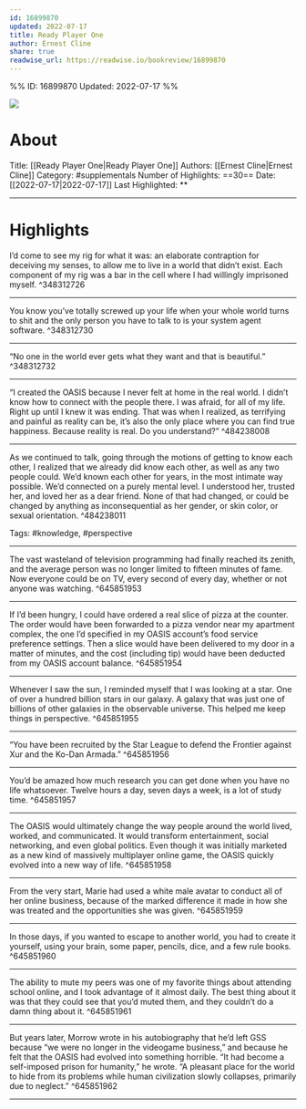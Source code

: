 ```yaml
---
id: 16899870
updated: 2022-07-17
title: Ready Player One
author: Ernest Cline
share: true
readwise_url: https://readwise.io/bookreview/16899870
---
```


%%
ID: 16899870
Updated: 2022-07-17
%%

![]( https://images-na.ssl-images-amazon.com/images/I/51hD3F53GXL._SL500_.jpg)

# About
Title: [[Ready Player One|Ready Player One]]
Authors: [[Ernest Cline|Ernest Cline]]
Category: #supplementals
Number of Highlights: ==30==
Date: [[2022-07-17|2022-07-17]]
Last Highlighted: **

---

# Highlights

I’d come to see my rig for what it was: an elaborate contraption for deceiving my senses, to allow me to live in a world that didn’t exist. Each component of my rig was a bar in the cell where I had willingly imprisoned myself. ^348312726

---
You know you’ve totally screwed up your life when your whole world turns to shit and the only person you have to talk to is your system agent software. ^348312730

---
“No one in the world ever gets what they want and that is beautiful.” ^348312732

---
“I created the OASIS because I never felt at home in the real world. I didn’t know how to connect with the people there. I was afraid, for all of my life. Right up until I knew it was ending. That was when I realized, as terrifying and painful as reality can be, it’s also the only place where you can find true happiness. Because reality is real. Do you understand?” ^484238008

---
As we continued to talk, going through the motions of getting to know each other, I realized that we already did know each other, as well as any two people could. We’d known each other for years, in the most intimate way possible. We’d connected on a purely mental level. I understood her, trusted her, and loved her as a dear friend. None of that had changed, or could be changed by anything as inconsequential as her gender, or skin color, or sexual orientation. ^484238011

Tags: #knowledge, #perspective

---
The vast wasteland of television programming had finally reached its zenith, and the average person was no longer limited to fifteen minutes of fame. Now everyone could be on TV, every second of every day, whether or not anyone was watching. ^645851953

---
If I’d been hungry, I could have ordered a real slice of pizza at the counter. The order would have been forwarded to a pizza vendor near my apartment complex, the one I’d specified in my OASIS account’s food service preference settings. Then a slice would have been delivered to my door in a matter of minutes, and the cost (including tip) would have been deducted from my OASIS account balance. ^645851954

---
Whenever I saw the sun, I reminded myself that I was looking at a star. One of over a hundred billion stars in our galaxy. A galaxy that was just one of billions of other galaxies in the observable universe. This helped me keep things in perspective. ^645851955

---
“You have been recruited by the Star League to defend the Frontier against Xur and the Ko-Dan Armada.” ^645851956

---
You’d be amazed how much research you can get done when you have no life whatsoever. Twelve hours a day, seven days a week, is a lot of study time. ^645851957

---
The OASIS would ultimately change the way people around the world lived, worked, and communicated. It would transform entertainment, social networking, and even global politics. Even though it was initially marketed as a new kind of massively multiplayer online game, the OASIS quickly evolved into a new way of life. ^645851958

---
From the very start, Marie had used a white male avatar to conduct all of her online business, because of the marked difference it made in how she was treated and the opportunities she was given. ^645851959

---
In those days, if you wanted to escape to another world, you had to create it yourself, using your brain, some paper, pencils, dice, and a few rule books. ^645851960

---
The ability to mute my peers was one of my favorite things about attending school online, and I took advantage of it almost daily. The best thing about it was that they could see that you’d muted them, and they couldn’t do a damn thing about it. ^645851961

---
But years later, Morrow wrote in his autobiography that he’d left GSS because “we were no longer in the videogame business,” and because he felt that the OASIS had evolved into something horrible. “It had become a self-imposed prison for humanity,” he wrote. “A pleasant place for the world to hide from its problems while human civilization slowly collapses, primarily due to neglect.” ^645851962

---